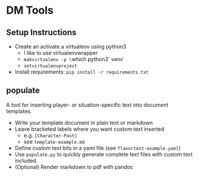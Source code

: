 # DM Tools

## Setup Instructions

* Create an activate a virtualenv using python3
  * I like to use virtualenvwrapper
  * `makvirtualenv -p \`which python3\` venv`
  * `setvirtualenvproject`
* Install requirements: `pip install -r requirements.txt`

## populate
A tool for inserting player- or situation-specific text into document
templates.

* Write your template document in plain text or markdown
* Leave bracketed labels where you want custom text inserted
  * e.g. `[Character-Past]`
  * see `template-example.md`
* Define custom text bits in a yaml file (see `flavortext-example.yaml`)
* Use `populate.py` to quickly generate complete text files with custom text
    included.
* (Optional) Render markdown to pdf with pandoc
